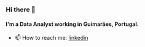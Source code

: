 ### Hi there 👋

#### I'm a Data Analyst working in Guimarães, Portugal.


- 📫 How to reach me: [linkedin](https://www.linkedin.com/in/inesfortes/)

